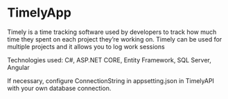 # TimelyApp
Timely is a time tracking software used by developers to track how much time they spent on each project they’re working on. Timely can be used for multiple projects and it allows you to log work sessions


Technologies used: 
 C#, ASP.NET CORE, Entity Framework, SQL Server, Angular
 <br>
 
 If necessary, configure ConnectionString in appsetting.json in TimelyAPI with your own database connection. 
